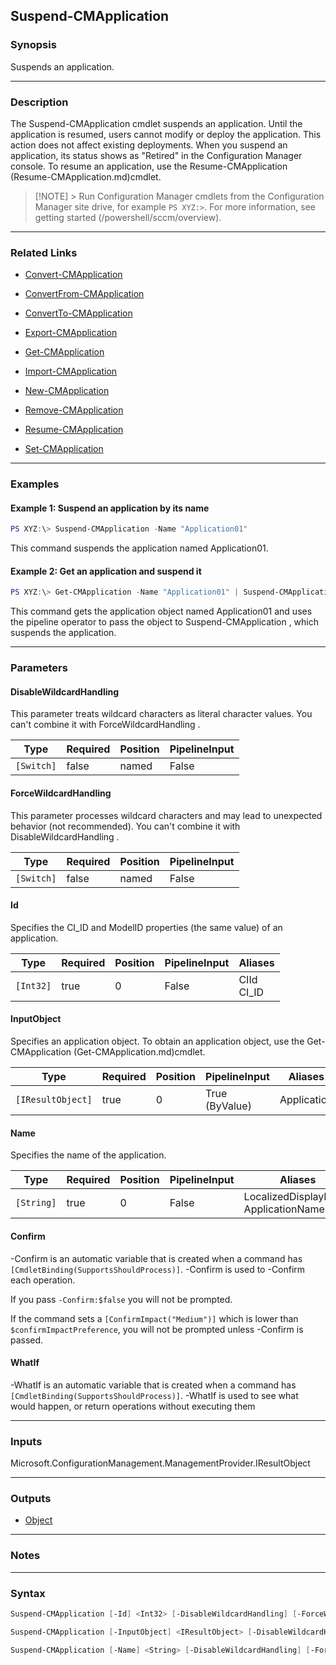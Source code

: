 Suspend-CMApplication
---------------------




### Synopsis
Suspends an application.



---


### Description

The Suspend-CMApplication cmdlet suspends an application. Until the application is resumed, users cannot modify or deploy the application. This action does not affect existing deployments. When you suspend an application, its status shows as "Retired" in the Configuration Manager console. To resume an application, use the Resume-CMApplication (Resume-CMApplication.md)cmdlet.



> [!NOTE] > Run Configuration Manager cmdlets from the Configuration Manager site drive, for example `PS XYZ:>`. For more information, see getting started (/powershell/sccm/overview).



---


### Related Links
* [Convert-CMApplication](Convert-CMApplication)



* [ConvertFrom-CMApplication](ConvertFrom-CMApplication)



* [ConvertTo-CMApplication](ConvertTo-CMApplication)



* [Export-CMApplication](Export-CMApplication)



* [Get-CMApplication](Get-CMApplication)



* [Import-CMApplication](Import-CMApplication)



* [New-CMApplication](New-CMApplication)



* [Remove-CMApplication](Remove-CMApplication)



* [Resume-CMApplication](Resume-CMApplication)



* [Set-CMApplication](Set-CMApplication)





---


### Examples
#### Example 1: Suspend an application by its name
```PowerShell
PS XYZ:\> Suspend-CMApplication -Name "Application01"
```
This command suspends the application named Application01.
#### Example 2: Get an application and suspend it
```PowerShell
PS XYZ:\> Get-CMApplication -Name "Application01" | Suspend-CMApplication
```
This command gets the application object named Application01 and uses the pipeline operator to pass the object to Suspend-CMApplication , which suspends the application.


---


### Parameters
#### **DisableWildcardHandling**

This parameter treats wildcard characters as literal character values. You can't combine it with ForceWildcardHandling .






|Type      |Required|Position|PipelineInput|
|----------|--------|--------|-------------|
|`[Switch]`|false   |named   |False        |



#### **ForceWildcardHandling**

This parameter processes wildcard characters and may lead to unexpected behavior (not recommended). You can't combine it with DisableWildcardHandling .






|Type      |Required|Position|PipelineInput|
|----------|--------|--------|-------------|
|`[Switch]`|false   |named   |False        |



#### **Id**

Specifies the CI_ID and ModelID properties (the same value) of an application.






|Type     |Required|Position|PipelineInput|Aliases       |
|---------|--------|--------|-------------|--------------|
|`[Int32]`|true    |0       |False        |CIId<br/>CI_ID|



#### **InputObject**

Specifies an application object. To obtain an application object, use the Get-CMApplication (Get-CMApplication.md)cmdlet.






|Type             |Required|Position|PipelineInput |Aliases    |
|-----------------|--------|--------|--------------|-----------|
|`[IResultObject]`|true    |0       |True (ByValue)|Application|



#### **Name**

Specifies the name of the application.






|Type      |Required|Position|PipelineInput|Aliases                                 |
|----------|--------|--------|-------------|----------------------------------------|
|`[String]`|true    |0       |False        |LocalizedDisplayName<br/>ApplicationName|



#### **Confirm**
-Confirm is an automatic variable that is created when a command has ```[CmdletBinding(SupportsShouldProcess)]```.
-Confirm is used to -Confirm each operation.

If you pass ```-Confirm:$false``` you will not be prompted.


If the command sets a ```[ConfirmImpact("Medium")]``` which is lower than ```$confirmImpactPreference```, you will not be prompted unless -Confirm is passed.

#### **WhatIf**
-WhatIf is an automatic variable that is created when a command has ```[CmdletBinding(SupportsShouldProcess)]```.
-WhatIf is used to see what would happen, or return operations without executing them


---


### Inputs
Microsoft.ConfigurationManagement.ManagementProvider.IResultObject





---


### Outputs
* [Object](https://learn.microsoft.com/en-us/dotnet/api/System.Object)






---


### Notes




---


### Syntax
```PowerShell
Suspend-CMApplication [-Id] <Int32> [-DisableWildcardHandling] [-ForceWildcardHandling] [-Confirm] [-WhatIf] [<CommonParameters>]
```
```PowerShell
Suspend-CMApplication [-InputObject] <IResultObject> [-DisableWildcardHandling] [-ForceWildcardHandling] [-Confirm] [-WhatIf] [<CommonParameters>]
```
```PowerShell
Suspend-CMApplication [-Name] <String> [-DisableWildcardHandling] [-ForceWildcardHandling] [-Confirm] [-WhatIf] [<CommonParameters>]
```
